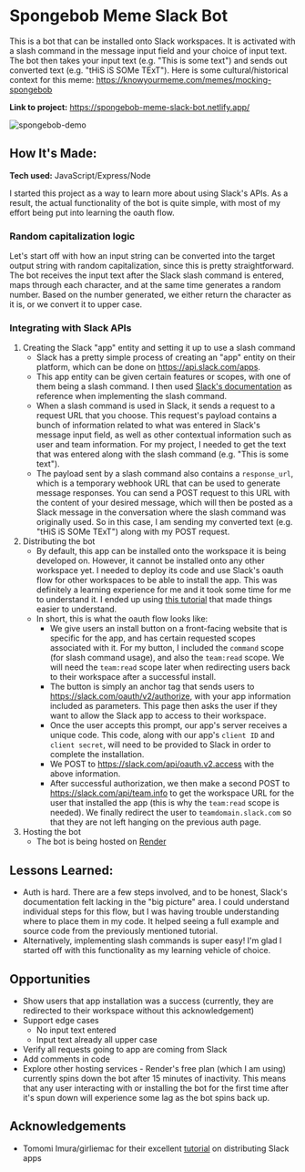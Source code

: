 # Spongebob Meme Slack Bot
This is a bot that can be installed onto Slack workspaces. It is activated with a slash command in the message input field and your choice of input text. The bot then takes your input text (e.g. "This is some text") and sends out converted text (e.g. "tHiS iS SOMe TExT"). Here is some cultural/historical context for this meme: https://knowyourmeme.com/memes/mocking-spongebob

**Link to project:** https://spongebob-meme-slack-bot.netlify.app/

![spongebob-demo](https://user-images.githubusercontent.com/9390013/187084820-764f0f08-c855-422f-b6f9-2bd50ba0a84a.gif)

## How It's Made:

**Tech used:** JavaScript/Express/Node

I started this project as a way to learn more about using Slack's APIs. As a result, the actual functionality of the bot is quite simple, with most of my effort being put into learning the oauth flow. 

### Random capitalization logic

Let's start off with how an input string can be converted into the target output string with random capitalization, since this is pretty straightforward. The bot receives the input text after the Slack slash command is entered, maps through each character, and at the same time generates a random number. Based on the number generated, we either return the character as it is, or we convert it to upper case. 

### Integrating with Slack APIs

1. Creating the Slack "app" entity and setting it up to use a slash command
    * Slack has a pretty simple process of creating an "app" entity on their platform, which can be done on https://api.slack.com/apps.
    * This app entity can be given certain features or scopes, with one of them being a slash command. I then used [Slack's documentation](https://api.slack.com/interactivity/slash-commands) as reference when implementing the slash command.
    * When a slash command is used in Slack, it sends a request to a request URL that you choose. This request's payload contains a bunch of information related to what was entered in Slack's message input field, as well as other contextual information such as user and team information. For my project, I needed to get the text that was entered along with the slash command (e.g. "This is some text").
    * The payload sent by a slash command also contains a `response_url`, which is a temporary webhook URL that can be used to generate message responses. You can send a POST request to this URL with the content of your desired message, which will then be posted as a Slack message in the conversation where the slash command was originally used. So in this case, I am sending my converted text (e.g. "tHiS iS SOMe TExT") along with my POST request.
2. Distributing the bot
    * By default, this app can be installed onto the workspace it is being developed on. However, it cannot be installed onto any other workspace yet. I needed to deploy its code and use Slack's oauth flow for other workspaces to be able to install the app. This was definitely a learning experience for me and it took some time for me to understand it. I ended up using [this tutorial](https://tutorials.botsfloor.com/creating-a-slack-command-bot-from-scratch-with-node-js-distribute-it-25cf81f51040) that made things easier to understand. 
    * In short, this is what the oauth flow looks like:
      * We give users an install button on a front-facing website that is specific for the app, and has certain requested scopes associated with it. For my button, I included the `command` scope (for slash command usage), and also the `team:read` scope. We will need the `team:read` scope later when redirecting users back to their workspace after a successful install.
      * The button is simply an anchor tag that sends users to https://slack.com/oauth/v2/authorize, with your app information included as parameters. This page then asks the user if they want to allow the Slack app to access to their workspace.
      * Once the user accepts this prompt, our app's server receives a unique code. This code, along with our app's `client ID` and `client secret`, will need to be provided to Slack in order to complete the installation. 
      * We POST to https://slack.com/api/oauth.v2.access with the above information.
      * After successful authorization, we then make a second POST to https://slack.com/api/team.info to get the workspace URL for the user that installed the app (this is why the `team:read` scope is needed). We finally redirect the user to `teamdomain.slack.com` so that they are not left hanging on the previous auth page.
3. Hosting the bot
    * The bot is being hosted on [Render](https://render.com/)

## Lessons Learned:

* Auth is hard. There are a few steps involved, and to be honest, Slack's documentation felt lacking in the "big picture" area. I could understand individual steps for this flow, but I was having trouble understanding where to place them in my code. It helped seeing a full example and source code from the previously mentioned tutorial. 
* Alternatively, implementing slash commands is super easy! I'm glad I started off with this functionality as my learning vehicle of choice. 

## Opportunities

* Show users that app installation was a success (currently, they are redirected to their workspace without this acknowledgement)
* Support edge cases 
  * No input text entered
  * Input text already all upper case
* Verify all requests going to app are coming from Slack
* Add comments in code
* Explore other hosting services - Render's free plan (which I am using) currently spins down the bot after 15 minutes of inactivity. This means that any user interacting with or installing the bot for the first time after it's spun down will experience some lag as the bot spins back up.

## Acknowledgements

* Tomomi Imura/girliemac for their excellent [tutorial](https://tutorials.botsfloor.com/creating-a-slack-command-bot-from-scratch-with-node-js-distribute-it-25cf81f51040) on distributing Slack apps




